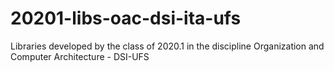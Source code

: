 # 20201-libs-oac-dsi-ita-ufs
Libraries developed by the class of 2020.1 in the discipline Organization and Computer Architecture - DSI-UFS
